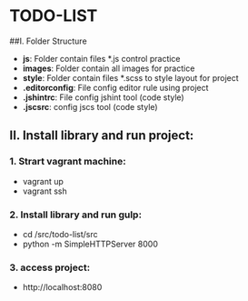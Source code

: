 # TODO-LIST

##I. Folder Structure

- **js**: Folder contain files *.js control practice
- **images**: Folder contain all images for practice
- **style**: Folder contain files *.scss to style layout for project
- **.editorconfig**: File config editor rule using project
- **.jshintrc**: File config jshint tool (code style)
- **.jscsrc**: config jscs tool (code style)

## II. Install library and run project:

### 1. Strart vagrant machine:

- vagrant up
- vagrant ssh

### 2. Install library and run gulp:

- cd /src/todo-list/src
- python -m SimpleHTTPServer 8000 

### 3. access project:
- http://localhost:8080
